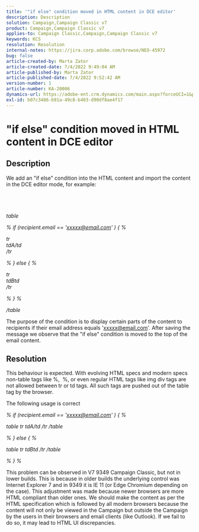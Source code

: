 ```yaml
---
title: '"if else" condition moved in HTML content in DCE editor'
description: Description
solution: Campaign,Campaign Classic v7
product: Campaign,Campaign Classic v7
applies-to: Campaign Classic,Campaign,Campaign Classic v7
keywords: KCS
resolution: Resolution
internal-notes: https://jira.corp.adobe.com/browse/NEO-45972
bug: false
article-created-by: Marta Zator
article-created-date: 7/4/2022 9:49:04 AM
article-published-by: Marta Zator
article-published-date: 7/4/2022 9:52:42 AM
version-number: 1
article-number: KA-20006
dynamics-url: https://adobe-ent.crm.dynamics.com/main.aspx?forceUCI=1&pagetype=entityrecord&etn=knowledgearticle&id=9d9f6384-7efb-ec11-82e5-000d3a5a3540
exl-id: b07c3486-b91a-49c8-b403-d90df8ae4f17
---
```

# "if else" condition moved in HTML content in DCE editor

## Description

We add an "if else" condition into the HTML content and import the content in the DCE editor mode, for example:<br><br> <br><br><br>
*table*

*% if (recipient.email == 'xxxxx@email.com' ) &lbrace; %*

*tr
<br>tdA/td
<br>/tr*

*% &rbrace; else &lbrace; %*

*tr
<br>tdBtd
<br>/tr*

*% &rbrace; %*

*/table*



The purpose of the condition is to display certain parts of the content to recipients if their email address equals 'xxxxx@email.com'. After saving the message we observe that the "if else" condition is moved to the top of the email content.


## Resolution


This behaviour is expected. With evolving HTML specs and modern specs non-table tags like %,  %, or even regular HTML tags like img div tags are not allowed between tr or td tags. All such tags are pushed out of the table tag by the browser.

The following usage is correct

*% if (recipient.email == 'xxxxx@email.com' ) &lbrace; %*

*table
tr
tdA/td
/tr
/table*

*% &rbrace; else &lbrace; %*

*table
tr
tdBtd
/tr
/table*

*% &rbrace; %*

This problem can be observed in V7 9349 Campaign Classic, but not in lower builds. This is because in older builds the underlying control was Internet Explorer 7 and in 9349 it is IE 11 (or Edge Chromium depending on the case). This adjustment was made because newer browsers are more HTML compliant than older ones. We should make the content as per the HTML specification which is followed by all modern browsers because the content will not only be viewed in the Campaign but outside the Campaign by the users in their browsers and email clients (like Outlook). If we fail to do so, it may lead to HTML UI discrepancies.
